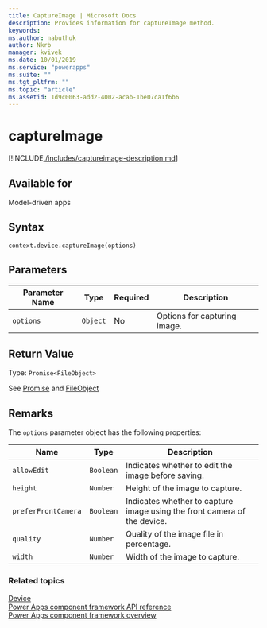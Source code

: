 ```yaml
---
title: CaptureImage | Microsoft Docs
description: Provides information for captureImage method.
keywords:
ms.author: nabuthuk
author: Nkrb
manager: kvivek
ms.date: 10/01/2019
ms.service: "powerapps"
ms.suite: ""
ms.tgt_pltfrm: ""
ms.topic: "article"
ms.assetid: 1d9c0063-add2-4002-acab-1be07ca1f6b6
---
```


# captureImage

[!INCLUDE[./includes/captureimage-description.md](./includes/captureimage-description.md)]

## Available for 

Model-driven apps

## Syntax

`context.device.captureImage(options)`

## Parameters

| Parameter Name|Type|Required|Description|
| ------------- |----|--------|-----------|
|`options`|`Object`|No|Options for capturing image.|

## Return Value

Type: `Promise<FileObject>`

See [Promise](https://developer.mozilla.org/docs/Web/JavaScript/reference/Global_Objects/Promise) and [FileObject](../fileobject.md)

## Remarks

The `options` parameter object has the following properties:

|Name|Type|Description|
| ---|----|-----------|
|`allowEdit`|`Boolean`|Indicates whether to edit the image before saving.|
|`height`|`Number`|Height of the image to capture.|
|`preferFrontCamera`|`Boolean`|Indicates whether to capture image using the front camera of the device.|
|`quality`|`Number`|Quality of the image file in percentage.|
|`width`|`Number`|Width of the image to capture.|


### Related topics

[Device](../device.md)<br/>
[Power Apps component framework API reference](../../reference/index.md)<br/>
[Power Apps component framework overview](../../overview.md)